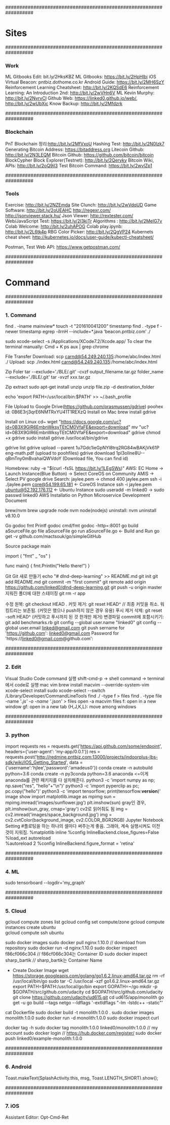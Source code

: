 ##################################################################
# Sites #
##################################################################
### Work ###
ML Gitbooks Edit: bit.ly/2HksKBZ
ML Gitbooks: https://bit.ly/2HpHlbi
iOS Virtual Beacon: pntbiz.dothome.co.kr
Android Guide: https://bit.ly/2MH6SzY
Reinforcement Learning Cheatsheet: http://bit.ly/2KQSdE6
Reinforcement Learning: An Introduction 2nd: http://bit.ly/2wVHn6V
ML Kevin Murphy: http://bit.ly/2NvrvCl
Github Web: https://linked0.github.io/web/, http://bit.ly/2wUbXic
Know Backup: http://bit.ly/2Mfdzrk

##################################################################
### Blockchain ###
PnT Blockchain 정리:http://bit.ly/2MfVxoU
Hashing Test: http://bit.ly/2N0Izk7
Generating Bitcoin Address: https://bitaddress.org
Litecoin Github:  http://bit.ly/2N3LEQM
Bitcoin Github: https://github.com/bitcoin/bitcoin
BlockCypher Block Explorer(Testnet): http://bit.ly/2Qeryky
Bitcoin Wiki, APIs: http://bit.ly/2oQ9il3
Test Bitcoin Command: https://bit.ly/2wvlZp1

##################################################################
### Tools ###
Exercise: http://bit.ly/2NZEmda
Site Clunch: http://bit.ly/2wVdqUD
Game Software: http://bit.ly/2oUEAHC
http://regexr.com/
http://jsonviewer.stack.hu/
Json Viewer: http://rextester.com/
Web/JavaScript Test: https://bit.ly/2I3kiTr
Algorithms : http://bit.ly/2MelG7v
Colab Welcome: http://bit.ly/2uhAPOG
Colab play.ipynb: http://bit.ly/2L6tk4p
RBG Color Picker: http://bit.ly/2QgVP24
Kubernets cheat sheet: http://kubernetes.io/docs/user-guide/kubectl-cheatsheet/

Postman, Test Web API: https://www.getpostman.com/

##################################################################
# Command
##################################################################
### 1. Command ###
find . -iname mainview*
touch -t "201610041200" timestamp
find . -type f -newer timestamp
egrep -ilrnH --include=*.java ‘beacon.pntbiz.com’ ./

sudo xcode-select -s /Applications/XCode7.2/Xcode.app/
To clear the terminal manually: Cmd + K
ps aux | grep chrome

File Transfer
Download: scp carnd@54.249.240.135:/home/abc/index.html ./
Upload: scp ./index.html carnd@54.249.240.135:/home/abc/index.html

Zip Foler
tar --exclude='./BLE/.git' -cvzf output_filename.tar.gz folder_name --exclude='./BLE/.git'
tar -xvzf xxx.tar.gz

Zip extract
sudo apt-get install unzip
unzip file.zip -d destination_folder

echo 'export PATH=/usr/local/bin:$PATH' >> ~/.bash_profile

File Upload to Google Drive(https://github.com/prasmussen/gdrive)
poohex id: 0B6E3rj3qrE6NMTRxYU41T1REXzQ
Install on Mac
brew install gdrive

Install on Linux
cd~
wget "https://docs.google.com/uc?id=0B3X9GlR6EmbnWksyTEtCM0VfaFE&export=download"
mv "uc?id=0B3X9GlR6EmbnWksyTEtCM0VfaFE&export=download" gdrive
chmod +x gdrive
sudo install gdrive /usr/local/bin/gdrive

gdrive list
gdrive upload --parent 1u7Gdc1ieGpNYl8trq2RG84wBAKjVk61P eng-math.pdf (upload to poohfiles)
gdrive download 1pI3oIlne8U--qBmTny0mBvahaiQWVdoY (Download file, You can find id)

Homebrew: ruby -e "$(curl -fsSL https://bit.ly/1LEgSWs)"
AWS: EC Home -> Launch Instance(Blue Button) -> Select CoreOS on Community AMIS -> Select PV
google drive Search: jaylee.pem -> chmod 400 jaylee.pem 
ssh -i ./jaylee.pem core@54.199.65.181 ← CoreOS Instance
ssh -i jaylee.pem ubuntu@52.192.176.112 ← Ubuntu Instance
sudo useradd -m linked0 -> sudo passwd linked0
AWS Installatio on Python Microservice Development Document

brew/nvm
brew upgrade node
nvm node(nodejs) uninstall: nvm uninstall v8.10.0

Go
godoc fmt Printf
godoc cmd/fmt
godoc -http=:8001
go build aSourceFile.go
file aSourceFile
go run aSourceFile.go ← Build and Run
go get -v github.com/mactsouk/go/simpleGitHub

Source
package main 
 
import ( 
    "fmt" 
    _ "os" 
) 
 
func main() { 
    fmt.Println("Hello there!") 
}

Git
Git 새로 만들기 
echo "# dlnd-deep-learning" >> README.md
git init
git add README.md
git commit -m "first commit"
git remote add origin https://github.com/linked0/dlnd-deep-learning.git
git push -u origin master
지워진 폴더에 대한 스테이징
git rm -r app

수정 원복: git checkout HEAD .
커밋 제거: git reset HEAD^    // 최종 커밋을 취소. 워킹트리는 보존됨. (커밋은 했으나 push하지 않은 경우 유용)
푸시 제거 삭제: git reset -soft HEAD^ (커밋하고 푸시까지 된 것 한개만 제거)
변경파일 commit에 포함시키기: git add benchmarks.rb
git config --global user.name "linked0"
git config --global user.email linked@gmail.com
git push
sername for 'https://github.com': linked0@gmail.com
Password for 'https://linked0@gmail.com@github.com': 

##################################################################
### 2. Edit ###
Visual Studio Code command 실행
shift-cmd-p -> shell command -> terminal에서 code로 실행
mac vim
brew install macvim --override-system-vim
xcode-select install
sudo xcode-select --switch /Library/Developer/CommandLineTools
find ./ -type f > files
find . -type file -name '*.js' -o -name '*.json' > files
open -a macvim files
<ctl-w>f: open in a new window
<ctl-w>gf: open in a new tab
<c-w> {H,J,K,L}: move among windows

##################################################################
### 3. python ###
import requests
res = requests.get('https://api.github.com/some/endpoint', headers={'user-agent': 'my-app/0.0.1'})
res = requests.post('http://redmine.pntbiz.com:13000/projects/indoorplus-lbs-sdk/wiki/IOS_Getting_Started', data = {'username':'hjlee','password':'amadeus0'})
conda create -n autobuild python=3.6
conda create -n py3conda python=3.6 anaconda <=이게 anaconda를 관련 패키지를 다 설치해준다.
python3 -c 'import numpy as np; np.save("res", "hello"+"\n")'
python3 -c 'import pyperclip as pc; pc.copy("hello")'
python3 -c 'import tensorflow; print(tensorflow.__version__)'
image show
import matplotlib.image as mpimg
sun = mpimg.imread('images/sunflower.jpg')
plt.imshow(sun)
gray인 경우, plt.imshow(sun_gray, cmap='gray')
cv2로 읽어줘도 됨
img = cv2.imread('images/space_background.jpg')
img = cv2.cvtColor(background_image, cv2.COLOR_BGR2RGB)
Jupyter Notebook Setting
#플로팅을 하는 하나의 셀마다 써주는게 좋음. 그래야, 계속 실행시켜도 이전 것이 지워짐.
%matplotlib inline
%config InlineBackend.close_figures=False
%load_ext autoreload			
%autoreload 2
%config InlineBackend.figure_format = 'retina'

##################################################################
### 4. ML ###
sudo tensorboard --logdir='my_graph'

##################################################################
### 5. Cloud ###
gcloud compute zones list
gcloud config set compute/zone <zone>
gcloud compute instances create ubuntu \
gcloud compute ssh ubuntu
 
sudo docker images
sudo docker pull nginx:1.10.0  // download from repository
sudo docker run -d nginx:1.10.0
sudo docker inspect f86cf066c304 // f86cf066c304는 Container ID
sudo docker inspect sharp_bartik // sharp_bartik는 Container Name

* Create Docker Image
wget https://storage.googleapis.com/golang/go1.6.2.linux-amd64.tar.gz
rm -rf /usr/local/bin/go
sudo tar -C /usr/local -xzf go1.6.2.linux-amd64.tar.gz
export PATH=$PATH:/usr/local/go/bin
export GOPATH=~/go
mkdir -p $GOPATH/src/github.com/udacity
cd $GOPATH/src/github.com/udacity
git clone https://github.com/udacity/ud615.git
cd ud615/app/monolith
go get -u
go build --tags netgo --ldflags '-extldflags "-lm -lstdc++ -static"'

cat Dockerfile
sudo docker build -t monolith:1.0.0 .
sudo docker images monolith:1.0.0
sudo docker run -d monolith:1.0.0
sudo docker inspect <container name or cid>
curl <the container IP>

docker tag -h
sudo docker tag monolith:1.0.0 linked0/monolith:1.0.0  // my account
sudo docker login  // https://hub.docker.com/register/
sudo docker push linked0/example-monolith:1.0.0

##################################################################
### 6. Android ###
Toast.makeText(SplashActivity.this, msg, Toast.LENGTH_SHORT).show();

##################################################################
### 7. iOS ###
Assistant Editor: Opt-Cmd-Ret

